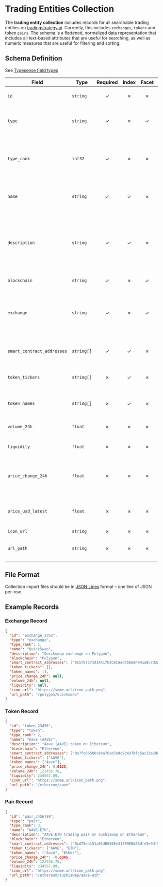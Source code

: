 # Trading Entities Collection

The **trading entity collection** includes records for all searchable trading entities on
[tradingstrategy.ai](https://tradingstrategy.ai). Currently, this includes `exchanges`, `tokens` and
token `pairs`. The schema is a flattened, normalized data representation that includes all
text-based attributes that are useful for searching, as well as numeric measures that are useful
for filtering and sorting.

## Schema Definition

See [Typesense field types](https://typesense.org/docs/0.22.2/api/collections.html#field-types)

| Field | Type | Required | Index | Facet | Details |
| --- | --- | :---: | :---: | :---: | --- |
| `id` | `string` | &#x2713; | &#x2717; | &#x2717; | `exchange_1` \| `token_2345` \| `pair_45678` |
| `type` | `string` | &#x2713; | &#x2717; | &#x2713; | `exchange` \| `token` \| `pair`<br>for faceting and possibly grouping results |
| `type_rank` | `int32` | &#x2713; | &#x2717; | &#x2717; | `exchange=1` \| `token=2` \| `pair=3`<br>for ranking; may not need this (depends how we rank and group results)|
| `name` | `string` | &#x2713; | &#x2713; | &#x2717; | `exchange:` "QuickSwap" \| `token:` "Aave (AAVE)" \| `pair:` "AAVE-ETH" |
| `description` | `string` | &#x2713; | &#x2713; | &#x2717; | `exchange:` "QuickSwap on Polygon" \| `token:` "Aave (AAVE) token on Ethereum" \| `pair:` "AAVE-ETH trading pair on SushiSwap on Ethereum" |
| `blockchain` | `string` | &#x2713; | &#x2717; | &#x2713; | e.g., "polygon", "ethereum" |
| `exchange` | `string` | &#x2713; | &#x2717; | &#x2713; | e.g., "Uniswap v2", "Sushiswap"<br>same as `name` for exchanges; set to `exchange.name` for pairs; set to `""` (empty string) for tokens |
| `smart_contract_addresses` | `string[]` | &#x2713; | &#x2713; | &#x2717; | array of all indexable addresses for the type |
| `token_tickers` | `string[]` | &#x2717; | &#x2713; | &#x2717; | array of all indexable token tickers for the type |
| `token_names` | `string[]` | &#x2717; | &#x2713; | &#x2717; | array of all indexable token names for the type |
| `volume_24h` | `float` | &#x2717; | &#x2717; | &#x2717; | in USD; advanced search filtering / ranking |
| `liquidity` | `float` | &#x2717; | &#x2717; | &#x2717; | in USD; advanced search filtering / ranking |
| `price_change_24h` | `float` | &#x2717; | &#x2717; | &#x2717; | percent (expresed as decimal); secondary sort criterion for tokens & pairs |
| `price_usd_latest` | `float` | &#x2717; | &#x2717; | &#x2717; | in USD; not valuable for filtering / ranking - used for display only |
| `icon_url` | `string` | &#x2717; | &#x2717; | &#x2717; | future use |
| `url_path` | `string` | &#x2717; | &#x2717; | &#x2717; | path of entity on tradingstrategy.ai (not including URL base) |

## File Format

Collection import files should be in [JSON Lines](https://jsonlines.org) format – one line of JSON per-row.

## Example Records

### Exchange Record

```json
{
  "id": "exchange_1762",
  "type": "exchange",
  "type_rank": 1,
  "name": "QuickSwap",
  "description": "Quickswap exchange on Polygon",
  "blockchain": "Polygon",
  "smart_contract_addresses": ["0x5757371414417b8C6CAad45bAeF941aBc7d3Ab32"],
  "token_tickers": [],
  "token_names": [],
  "price_change_24h": null,
  "volume_24h": null,
  "liquidity": null,
  "icon_url": "https://some.url/icon_path.png",
  "url_path": "/polygon/quickswap"
}
```

### Token Record

```json
{
  "id": "token_23456",
  "type": "token",
  "type_rank": 2,
  "name": "Aave (AAVE)",
  "description": "Aave (AAVE) token on Ethereum",
  "blockchain": "Ethereum",
  "smart_contract_addresses": ["0x7fc66500c84a76ad7e9c93437bfc5ac33e2ddae9"],
  "token_tickers": ["AAVE"],
  "token_names": ["Aave"],
  "price_change_24h": 0.0123,
  "volume_24h": 123456.78,
  "liquidity": 234567.89,
  "icon_url": "https://some.url/icon_path.png",
  "url_path": "/ethereum/aave"
}
```

### Pair Record

```json
{
  "id": "pair_3456789",
  "type": "pair",
  "type_rank": 3,
  "name": "AAVE-ETH",
  "description": "AAVE-ETH trading pair on SushiSwap on Ethereum",
  "blockchain": "Ethereum",
  "smart_contract_addresses": ["0xd75ea151a61d06868e31f8988d28dfe5e9df57b4", "0x7fc66500c84a76ad7e9c93437bfc5ac33e2ddae9", "0xc02aaa39b223fe8d0a0e5c4f27ead9083c756cc2"],
  "token_tickers": ["AAVE", "ETH"],
  "token_names": ["Aave", "Ether"],
  "price_change_24h": -0.0345,
  "volume_24h": 123456.78,
  "liquidity": 234567.89,
  "icon_url": "https://some.url/icon_path.png",
  "url_path": "/ethereum/sushiswap/aave-eth"
}
```
